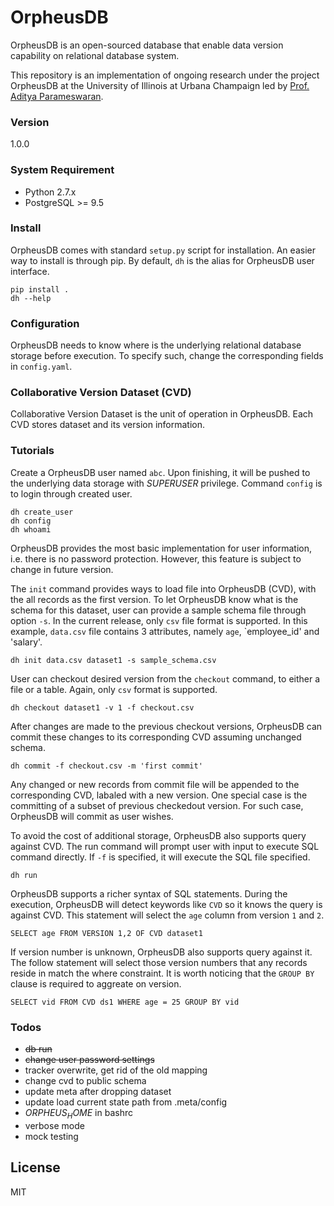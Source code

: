 # OrpheusDB

OrpheusDB is an open-sourced database that enable data version capability on relational database system.

This repository is an implementation of ongoing research under the project OrpheusDB at the University of Illinois at Urbana Champaign led by [Prof. Aditya Parameswaran][prof].

### Version
1.0.0

### System Requirement
* Python 2.7.x
* PostgreSQL >= 9.5

### Install
OrpheusDB comes with standard `setup.py` script for installation. An easier way to install is through pip. By default, `dh` is the alias for OrpheusDB user interface.

```
pip install .
dh --help
```

### Configuration
OrpheusDB needs to know where is the underlying relational database storage before execution. To specify such, change the corresponding fields in `config.yaml`.

### Collaborative Version Dataset (CVD)
Collaborative Version Dataset is the unit of operation in OrpheusDB. Each CVD stores dataset and its version information.

### Tutorials
Create a OrpheusDB user named `abc`. Upon finishing, it will be pushed to the underlying data storage with *SUPERUSER* privilege. Command `config` is to login through created user.
```
dh create_user
dh config
dh whoami
```
OrpheusDB provides the most basic implementation for user information, i.e. there is no password protection. However, this feature is subject to change in future version.

The `init` command provides ways to load file into OrpheusDB (CVD), with the all records as the first version. To let OrpheusDB know what is the schema for this dataset, user can provide a sample schema file through option `-s`. In the current release, only `csv` file format is supported. In this example, `data.csv` file contains 3 attributes, namely `age`, `employee_id' and 'salary'.
```
dh init data.csv dataset1 -s sample_schema.csv
```

User can checkout desired version from the `checkout` command, to either a file or a table. Again, only `csv` format is supported.
```
dh checkout dataset1 -v 1 -f checkout.csv
```

After changes are made to the previous checkout versions, OrpheusDB can commit these changes to its corresponding CVD assuming unchanged schema.
```
dh commit -f checkout.csv -m 'first commit'
```
Any changed or new records from commit file will be appended to the corresponding CVD, labaled with a new version. One special case is the committing of a subset of previous checkedout version. For such case, OrpheusDB will commit as user wishes.

To avoid the cost of additional storage, OrpheusDB also supports query against CVD. The run command will prompt user with input to execute SQL command directly. If `-f` is specified, it will execute the SQL file specified.  
```
dh run
```

OrpheusDB supports a richer syntax of SQL statements. During the execution, OrpheusDB will detect keywords like `CVD` so it knows the query is against CVD. This statement will select the `age` column from version `1` and `2`.
```
SELECT age FROM VERSION 1,2 OF CVD dataset1
```

If version number is unknown, OrpheusDB also supports query against it. The follow statement will select those version numbers that any records reside in match the where constraint. It is worth noticing that the `GROUP BY` clause is required to aggreate on version.
```
SELECT vid FROM CVD ds1 WHERE age = 25 GROUP BY vid
```

### Todos
 - ~~db run~~
 - ~~change user password settings~~
 - tracker overwrite, get rid of the old mapping
 - change cvd to public schema
 - update meta after dropping dataset
 - update load current state path from .meta/config
 - $ORPHEUS_HOME$ in bashrc
 - verbose mode
 - mock testing
 
License
----

MIT

[//]: # (These are reference links used in the body of this note and get stripped out when the markdown processor does its job. There is no need to format nicely because it shouldn't be seen. Thanks SO - http://stackoverflow.com/questions/4823468/store-comments-in-markdown-syntax)

   [prof]: http://web.engr.illinois.edu/~adityagp/#
